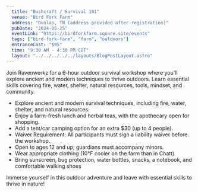 ```yaml
---
  title: "Bushcraft / Survival 101"
  venue: "Bird Fork Farm"
  address: "Dunlap, TN (address provided after registration)"
  pubDate: "2024-05-25"
  eventLink: "https://birdforkfarm.square.site/events"
  tags: ["bird-fork-farm", "farm", "outdoors"]
  entranceCost: "$95"
  time: "9:30 AM - 4:30 PM CDT"
  layout: "../../../../../layouts/BlogPostLayout.astro"
---
```



Join Ravenwerkz for a 6-hour outdoor survival workshop where you'll explore ancient and modern techniques to thrive outdoors. Learn essential skills covering fire, water, shelter, natural resources, tools, mindset, and community.

- Explore ancient and modern survival techniques, including fire, water, shelter, and natural resources.
- Enjoy a farm-fresh lunch and herbal teas, with the apothecary open for shopping.
- Add a tent/car camping option for an extra $30 (up to 4 people).
- Waiver Requirement: All participants must sign a liability waiver before the workshop.
- Open to ages 12 and up; guardians must accompany minors.
- Wear appropriate clothing (10°F cooler on the farm than in Chatt)
- Bring sunscreen, bug protection, water bottles, snacks, a notebook, and comfortable walking shoes

Immerse yourself in this outdoor adventure and leave with essential skills to thrive in nature!